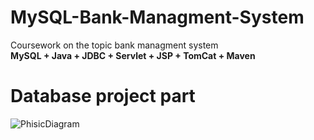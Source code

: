 # MySQL-Bank-Managment-System
Coursework on the topic bank managment system<br>
<strong>MySQL + Java + JDBC + Servlet + JSP + TomCat + Maven</strong>
<h1>Database project part</h1>

![PhisicDiagram](https://github.com/JustSashaUP/bank-managment-system/assets/94720780/2be4d6ce-2d7c-4e2b-aade-b34880568977)
